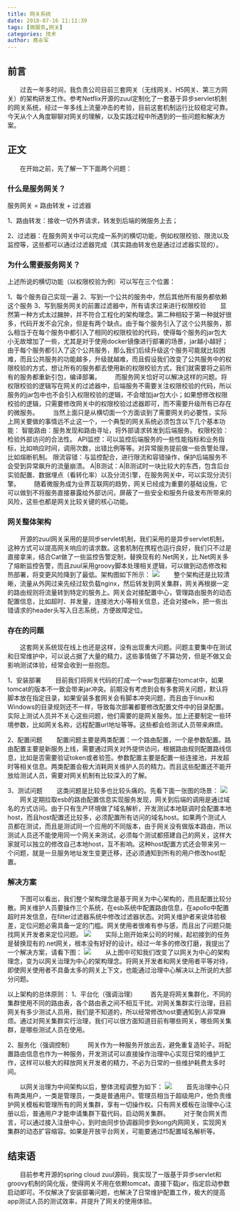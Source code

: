 ```yaml
---
title: 网关系统
date: 2018-07-16 11:11:39
tags: [微服务,网关]
categories: 技术
author: 费永军
---
```

## 前言
&emsp;&emsp;过去一年多时间，我负责公司目前三套网关（无线网关、H5网关、第三方网关）的架构研发工作。参考Netflix开源的zuul定制化了一套基于异步servlet机制的网关系统，经过一年多线上流量冲击的考验，目前这套机制运行比较稳定可靠。今天从个人角度聊聊对网关的理解，以及实践过程中所遇到的一些问题和解决方案。

## 正文
&emsp;&emsp;在开始之前，先了解一下下面两个问题：
### 什么是服务网关？
服务网关 = 路由转发 + 过滤器

1、路由转发：接收一切外界请求，转发到后端的微服务上去；

2、过滤器：在服务网关中可以完成一系列的横切功能，例如权限校验、限流以及监控等，这些都可以通过过滤器完成（其实路由转发也是通过过滤器实现的）。

### 为什么需要服务网关？

上述所说的横切功能（以权限校验为例）可以写在三个位置：

1、每个服务自己实现一遍
2、写到一个公共的服务中，然后其他所有服务都依赖这个服务
3、写到服务网关的前置过滤器中，所有请求过来进行权限校验
&emsp;&emsp;显然第一种方式太过臃肿，并不符合工程化的架构理念。第二种相较于第一种就好很多，代码开发不会冗余，但是有两个缺点。由于每个服务引入了这个公共服务，那么相当于在每个服务中都引入了相同的权限校验的代码，使得每个服务的jar包大小无故增加了一些，尤其是对于使用docker镜像进行部署的场景，jar越小越好；由于每个服务都引入了这个公共服务，那么我们后续升级这个服务可能就比较困难，而且公共服务的功能越多，升级就越难，而且假设我们改变了公共服务中的权限校验的方式，想让所有的服务都去使用新的权限校验方式，我们就需要将之前所有的服务都重新引包，编译部署。
&emsp;&emsp;而服务网关恰好可以解决这样的问题。将权限校验的逻辑写在网关的过滤器中，后端服务不需要关注权限校验的代码，所以服务的jar包中也不会引入权限校验的逻辑，不会增加jar包大小；如果想修改权限校验的逻辑，只需要修改网关中的权限校验过滤器即可，而不需要升级所有已存在的微服务。
&emsp;&emsp;当然上面只是从横切面一个方面谈到了需要网关的必要性，实际上网关要做的事情远不止这一个，一个典型的网关系统必须包含以下几个基本功能：
智能路由：服务发现和路由寻址，将外部请求转发到后端服务。
权限校验：检验外部访问的合法性。
API监控：可以监控后端服务的一些性能指标和业务指标，比如响应时间，调用次数，出错比例等等。对异常服务提前做一些告警处理，比如熔断机制。
限流容错：与监控配合，进行限流和容错操作，保护后端服务不会受到异常飙升的流量崩溃。
A|B测试：A|B测试时一块比较大的东西，包含后台实验配置、数据埋点（看转化率）以及分流引擎，在服务网关中，可以实现分流引擎。
&emsp;&emsp;随着微服务成为业界互联网的趋势，网关已经成为重要的基础设施，它可以做到不将服务直接暴露给外部访问，屏蔽了一些安全和服务升级发布所带来的风险，这些也都是网关比较关键的核心功能。
### 网关整体架构
&emsp;&emsp;开源的zuul网关采用的是同步servlet机制，我们采用的是异步servlet机制，这种方式可以提高网关响应的请求数。这套机制在携程也运行良好，我们只不过是直接拿来，结合Cat做了一些监控告警定制，替换现有的.Net网关，比.Net网关多了熔断监控告警，而且zuul采用groovy脚本处理相关逻辑，可以做到动态修改和热部署，将变更风险降到了最低。架构图如下所示：
![](网关系统/网关1.png)
&emsp;&emsp;整个架构还是比较清晰，流量从外网过来先经过软负载nginx，然后转发到网关集群，网关再根据一定的路由规则将流量转到特定的服务上。网关会对接配置中心，管理路由服务的动态配置信息，比如超时、并发量，连接池大小等相关信息，还会对接elk，把一些出错请求的header头写入日志系统，方便故障定位。

### 存在的问题
&emsp;&emsp;这套网关系统现在线上也还是这样，没有出现重大问题。问题主要集中在测试和日常维护中，可以说占据了大量的精力，这些事情做了不算功劳，但是不做又会影响测试体验，经常会收到一些抱怨。

1、安装部署
&emsp;&emsp;目前我们将网关代码的打成一个war包部署在tomcat中，如果tomcat的版本不一致会带来jar冲突。前期没有考虑到会有多套网关问题，默认将脚本放在指定目录，如果安装多套网关会有脚本冲突问题，而且由于linux和Windows的目录规则还不一样，导致每次部署都要修改配置文件中的目录配置。实际上测试人员并不关心这些问题，他们需要的是网关服务。加上还要制定一些环境参数，比如网关名称，远程配置url地址等等。这些都会给测试人员带来麻烦。

2、配置问题
&emsp;&emsp;配置问题主要是两类配置：一个路由配置，一个是参数配置。路由配置主要是新服务上线，需要通过网关对外提供访问，根据路由规则配置路线信息，比如是否需要验证token或者验签。参数配置主要是配置一些连接池，并发超时等相关信息。两类配置会极大消耗网关维护人员的精力。而且这些配置还不能开放给测试人员，需要对网关机制有比较深入的了解。

3、测试问题
&emsp;&emsp;这类问题是比较多也比较头痛的。先看下面一张图的场景：
![](网关系统/网关2.png)
&emsp;&emsp;网关定期拉取esb的路由配置信息实现服务发现，网关到后端的调用是通过域名的方式访问。由于只有生产环境做了域名解析，开发测试本地联调时会配置本地host，而且host配置还比较多，必须配置所有访问的域名host。如果两个测试人员都在测试，而且是测试同一个应用的不同版本，由于网关没有做版本路由，所以测试人员还不能使用同一个网关来测试，必须每个测试都搭建自己的网关，这样大家就可以独立的修改自己本地host，互不影响。这种host配置方式还会带来另一个问题，就是一旦服务地址发生变更迁移，还必须通知到所有的用户修改host配置。


### 解决方案

&emsp;&emsp;下图可以看出，我们整个架构理念是基于网关为中心架构的，而且配置比较分散。网关维护人员要操作三个系统，在esb系统中配置路由信息，在apollo中配置超时并发信息，在filter过滤器系统中修改过滤器状态。对网关维护者来说体验极差，定位问题必需具备一定的门槛。网关使用者很难有参与感，而且出了问题只能找网关开发者来定位问题。
![](网关系统/网关4.png)
&emsp;&emsp;实际上刚开始来公司的时候，起初接到的任务是替换现有的.net网关，根本没有好好的设计。经过一年多的修改打磨，我提出了一个解决方案，请看下图：
![](网关系统/网关3.png)
&emsp;&emsp;从上图中可知我们改变了以网关为中心的架构理念，变为以网关治理为中心的架构理念。将网关开发者和网关使用者平等对待，即使网关使用者不具备太多的网关上下文，也能通过治理中心解决以上所说的大部分问题。

以上架构的总体原则：
1、平台化（强调治理）
&emsp;&emsp;首先是将网关集群化，不同的集群使用不同的路由表，各个路由表之间不相互干扰。对网关集群实行治理，目前网关有多少测试人员用，我们是不知道的，所以经常修改host要通知到人非常麻烦。通过对网关集群实行治理，我们可以很方面知道目前有哪些网关，哪些网关集群，是哪些测试人员在使用。

2、服务化（强调控制）
&emsp;&emsp;网关作为一种服务开放出去，避免重复造轮子。将配置路由信息也作为一种服务，开发测试可以直接操作治理中心实现日常的维护工作，这样可以极大的释放网关开发者的精力，不必为日常的一些维护耗费太多时间。

&emsp;&emsp;以网关治理为中间架构以后，整体流程调整为如下：
![](网关系统/网关5.png)
&emsp;&emsp;首先治理中心只有两类用户，一类是管理员，一类是普通用户。管理员相当于超级用户，他负责维护网关模板和管理所有的网关集群，享有一切操作权。只有网关模板在治理中心注册以后，普通用户才能申请集群下载代码，启动网关集群。
&emsp;&emsp;对于聚合网关而言，可以通过接入注册中心，到时由同步协调器同步到kong内网网关，实现网关集群的动态扩容缩容。如果是开放平台网关，可能要通过f5配置域名解析等。

## 结束语
&emsp;&emsp;目前参考开源的spring cloud zuul源码，我实现了一版基于异步servlet和groovy机制的简化版，使得网关不用在依赖tomcat，直接下载jar，指定启动参数启动即可。不仅解决了安装部署问题，也解决了日常维护配置工作，极大的提高app测试人员的测试效率，并提升了网关的使用体验。
